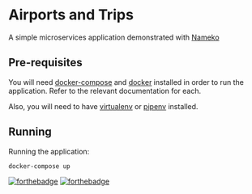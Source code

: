 # Airports and Trips

A simple microservices application demonstrated with [Nameko](https://github.com/nameko/nameko)

## Pre-requisites

You will need [docker-compose](https://docs.docker.com/compose/install/) and [docker](https://docs.docker.com/) installed in order to run the application. Refer to the relevant documentation for each.

Also, you will need to have [virtualenv](https://virtualenv.pypa.io/en/latest/) or [pipenv](https://github.com/pypa/pipenv) installed.

## Running

Running the application:

``` bash
docker-compose up
```

[![forthebadge](https://forthebadge.com/images/badges/made-with-python.svg)](https://forthebadge.com)
[![forthebadge](https://forthebadge.com/images/badges/built-with-love.svg)](https://forthebadge.com)